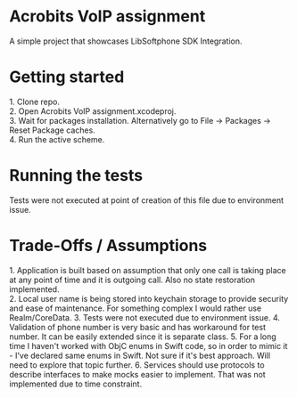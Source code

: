 # Acrobits VoIP assignment
A simple project that showcases LibSoftphone SDK Integration.

# Getting started
<p>
1. Clone repo.<br>
2. Open Acrobits VoIP assignment.xcodeproj.<br>
3. Wait for packages installation. Alternatively go to File -> Packages -> Reset Package caches.<br>
4. Run the active scheme.<br>

# Running the tests
<p>Tests were not executed at point of creation of this file due to environment issue.</p>

# Trade-Offs / Assumptions
<p>
  1. Application is built based on assumption that only one call is taking place at any point of time and it is outgoing call. Also no state restoration implemented.<br>
  2. Local user name is being stored into keychain storage to provide security and ease of maintenance. For something complex I would rather use Realm/CoreData.
  3. Tests were not executed due to environment issue.
  4. Validation of phone number is very basic and has workaround for test number. It can be easily extended since it is separate class.
  5. For a long time I haven't worked with ObjC enums in Swift code, so in order to mimic it - I've declared same enums in Swift. Not sure if it's best approach. Will need to explore that topic further.
  6. Services should use protocols to describe interfaces to make mocks easier to implement. That was not implemented due to time constraint.
</p>
